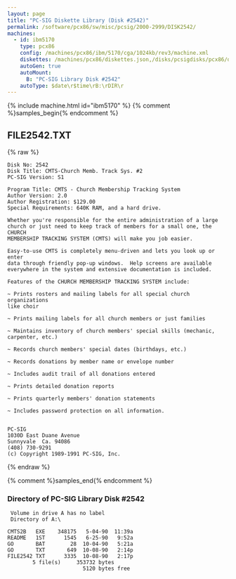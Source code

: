 ```yaml
---
layout: page
title: "PC-SIG Diskette Library (Disk #2542)"
permalink: /software/pcx86/sw/misc/pcsig/2000-2999/DISK2542/
machines:
  - id: ibm5170
    type: pcx86
    config: /machines/pcx86/ibm/5170/cga/1024kb/rev3/machine.xml
    diskettes: /machines/pcx86/diskettes.json,/disks/pcsigdisks/pcx86/diskettes.json
    autoGen: true
    autoMount:
      B: "PC-SIG Library Disk #2542"
    autoType: $date\r$time\rB:\rDIR\r
---
```


{% include machine.html id="ibm5170" %}
{% comment %}samples_begin{% endcomment %}

## FILE2542.TXT

{% raw %}
```
Disk No: 2542                                                           
Disk Title: CMTS-Church Memb. Track Sys. #2                             
PC-SIG Version: S1                                                      
                                                                        
Program Title: CMTS - Church Membership Tracking System                 
Author Version: 2.0                                                     
Author Registration: $129.00                                            
Special Requirements: 640K RAM, and a hard drive.                       
                                                                        
Whether you're responsible for the entire administration of a large     
church or just need to keep track of members for a small one, the CHURCH
MEMBERSHIP TRACKING SYSTEM (CMTS) will make you job easier.             
                                                                        
Easy-to-use CMTS is completely menu-driven and lets you look up or enter
data through friendly pop-up windows.  Help screens are available       
everywhere in the system and extensive documentation is included.       
                                                                        
Features of the CHURCH MEMBERSHIP TRACKING SYSTEM include:              
                                                                        
~ Prints rosters and mailing labels for all special church organizations
like choir                                                              
                                                                        
~ Prints mailing labels for all church members or just families         
                                                                        
~ Maintains inventory of church members' special skills (mechanic,      
carpenter, etc.)                                                        
                                                                        
~ Records church members' special dates (birthdays, etc.)               
                                                                        
~ Records donations by member name or envelope number                   
                                                                        
~ Includes audit trail of all donations entered                         
                                                                        
~ Prints detailed donation reports                                      
                                                                        
~ Prints quarterly members' donation statements                         
                                                                        
~ Includes password protection on all information.                      
                                                                        
                                                                        
PC-SIG                                                                  
1030D East Duane Avenue                                                 
Sunnyvale  Ca. 94086                                                    
(408) 730-9291                                                          
(c) Copyright 1989-1991 PC-SIG, Inc.                                         
```
{% endraw %}

{% comment %}samples_end{% endcomment %}

### Directory of PC-SIG Library Disk #2542

     Volume in drive A has no label
     Directory of A:\

    CMTS2B   EXE    348175   5-04-90  11:39a
    README   1ST      1545   6-25-90   9:52a
    GO       BAT        28  10-04-90   5:21a
    GO       TXT       649  10-08-90   2:14p
    FILE2542 TXT      3335  10-08-90   2:17p
            5 file(s)     353732 bytes
                            5120 bytes free
